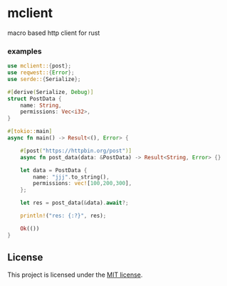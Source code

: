 # mclient
macro based http client for rust

### examples
```rust
use mclient::{post};
use reqwest::{Error};
use serde::{Serialize};

#[derive(Serialize, Debug)]
struct PostData {
    name: String,
    permissions: Vec<i32>,
}

#[tokio::main]
async fn main() -> Result<(), Error> {

    #[post("https://httpbin.org/post")]
    async fn post_data(data: &PostData) -> Result<String, Error> {}

    let data = PostData {
        name: "jjj".to_string(),
        permissions: vec![100,200,300],
    };

    let res = post_data(&data).await?;

    println!("res: {:?}", res);

    Ok(())
}
```

## License

This project is licensed under the [MIT license](LICENSE).
